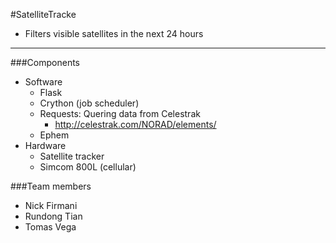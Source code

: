 #SatelliteTracke
- Filters visible satellites in the next 24 hours

---

###Components
- Software
	- Flask
	- Crython (job scheduler)
	- Requests: Quering data from Celestrak
		- http://celestrak.com/NORAD/elements/
	- Ephem
- Hardware
	- Satellite tracker
	- Simcom 800L (cellular)

###Team members
- Nick Firmani
- Rundong Tian
- Tomas Vega
